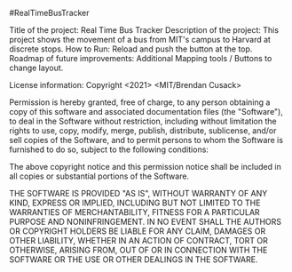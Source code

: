 #RealTimeBusTracker

Title of the project: Real Time Bus Tracker
Description of the project: This project shows the movement of a bus from MIT's campus to Harvard at discrete stops. 
How to Run: Reload and push the button at the top. 
Roadmap of future improvements: Additional Mapping tools / Buttons to change layout.

License information: Copyright <2021> <MIT/Brendan Cusack>

Permission is hereby granted, free of charge, to any person obtaining a copy of this software and associated documentation files (the "Software"), to deal in the Software without restriction, including without limitation the rights to use, copy, modify, merge, publish, distribute, sublicense, and/or sell copies of the Software, and to permit persons to whom the Software is furnished to do so, subject to the following conditions:

The above copyright notice and this permission notice shall be included in all copies or substantial portions of the Software.

THE SOFTWARE IS PROVIDED "AS IS", WITHOUT WARRANTY OF ANY KIND, EXPRESS OR IMPLIED, INCLUDING BUT NOT LIMITED TO THE WARRANTIES OF MERCHANTABILITY, FITNESS FOR A PARTICULAR PURPOSE AND NONINFRINGEMENT. IN NO EVENT SHALL THE AUTHORS OR COPYRIGHT HOLDERS BE LIABLE FOR ANY CLAIM, DAMAGES OR OTHER LIABILITY, WHETHER IN AN ACTION OF CONTRACT, TORT OR OTHERWISE, ARISING FROM, OUT OF OR IN CONNECTION WITH THE SOFTWARE OR THE USE OR OTHER DEALINGS IN THE SOFTWARE.
